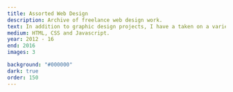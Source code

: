 ```yaml
---
title: Assorted Web Design
description: Archive of freelance web design work.
text: In addition to graphic design projects, I have a taken on a variety of web design work with a focus on simple, pleasing designs.
medium: HTML, CSS and Javascript.
year: 2012 - 16
end: 2016
images: 3

background: "#000000"
dark: true
order: 150
---
```

